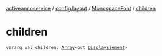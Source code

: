 [activeannoservice](../../index.md) / [config.layout](../index.md) / [MonospaceFont](index.md) / [children](./children.md)

# children

`vararg val children: `[`Array`](https://kotlinlang.org/api/latest/jvm/stdlib/kotlin/-array/index.html)`<out `[`DisplayElement`](../-display-element.md)`>`